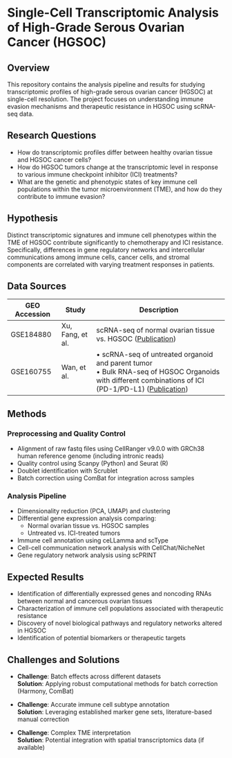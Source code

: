# Single-Cell Transcriptomic Analysis of High-Grade Serous Ovarian Cancer (HGSOC)

## Overview
This repository contains the analysis pipeline and results for studying transcriptomic profiles of high-grade serous ovarian cancer (HGSOC) at single-cell resolution. The project focuses on understanding immune evasion mechanisms and therapeutic resistance in HGSOC using scRNA-seq data.

## Research Questions
- How do transcriptomic profiles differ between healthy ovarian tissue and HGSOC cancer cells?
- How do HGSOC tumors change at the transcriptomic level in response to various immune checkpoint inhibitor (ICI) treatments?
- What are the genetic and phenotypic states of key immune cell populations within the tumor microenvironment (TME), and how do they contribute to immune evasion?

## Hypothesis
Distinct transcriptomic signatures and immune cell phenotypes within the TME of HGSOC contribute significantly to chemotherapy and ICI resistance. Specifically, differences in gene regulatory networks and intercellular communications among immune cells, cancer cells, and stromal components are correlated with varying treatment responses in patients.

## Data Sources

| GEO Accession | Study | Description |
|---------------|-------|-------------|
| GSE184880 | Xu, Fang, et al. | scRNA-seq of normal ovarian tissue vs. HGSOC ([Publication](https://aacrjournals.org/clincancerres/article/28/16/3590/707396/Single-Cell-RNA-Sequencing-Reveals-the-Tissue)) |
| GSE160755 | Wan, et al. | • scRNA-seq of untreated organoid and parent tumor<br>• Bulk RNA-seq of HGSOC Organoids with different combinations of ICI (PD-1/PD-L1) ([Publication](https://aacrjournals.org/cancerres/article/81/1/158/649480/Enhanced-Efficacy-of-Simultaneous-PD-1-and-PD-L1)) |

## Methods

### Preprocessing and Quality Control
- Alignment of raw fastq files using CellRanger v9.0.0 with GRCh38 human reference genome (including intronic reads)
- Quality control using Scanpy (Python) and Seurat (R)
- Doublet identification with Scrublet
- Batch correction using ComBat for integration across samples

### Analysis Pipeline
- Dimensionality reduction (PCA, UMAP) and clustering
- Differential gene expression analysis comparing:
  - Normal ovarian tissue vs. HGSOC samples
  - Untreated vs. ICI-treated tumors
- Immune cell annotation using ceLLamma and scType
- Cell-cell communication network analysis with CellChat/NicheNet
- Gene regulatory network analysis using scPRINT

## Expected Results
- Identification of differentially expressed genes and noncoding RNAs between normal and cancerous ovarian tissues
- Characterization of immune cell populations associated with therapeutic resistance
- Discovery of novel biological pathways and regulatory networks altered in HGSOC
- Identification of potential biomarkers or therapeutic targets

## Challenges and Solutions
- **Challenge**: Batch effects across different datasets  
  **Solution**: Applying robust computational methods for batch correction (Harmony, ComBat)

- **Challenge**: Accurate immune cell subtype annotation  
  **Solution**: Leveraging established marker gene sets, literature-based manual correction

- **Challenge**: Complex TME interpretation  
  **Solution**: Potential integration with spatial transcriptomics data (if available) 